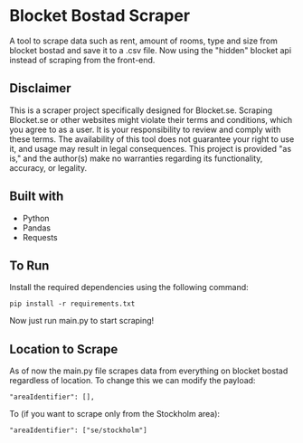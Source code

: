 # Blocket Bostad Scraper

A tool to scrape data such as rent, amount of rooms, type and size from blocket bostad and save it to a .csv file. Now using the "hidden" blocket api instead of scraping from the front-end. 

## Disclaimer

This is a scraper project specifically designed for Blocket.se. Scraping Blocket.se or other websites might violate their terms and conditions, which you agree to as a user. It is your responsibility to review and comply with these terms. The availability of this tool does not guarantee your right to use it, and usage may result in legal consequences. This project is provided "as is," and the author(s) make no warranties regarding its functionality, accuracy, or legality.

## Built with

- Python
- Pandas
- Requests

## To Run

Install the required dependencies using the following command: 
```
pip install -r requirements.txt
```
Now just run main.py to start scraping!

## Location to Scrape

As of now the main.py file scrapes data from everything on blocket bostad regardless of location. 
To change this we can modify the payload:
```
"areaIdentifier": [],
```

To (if you want to scrape only from the Stockholm area):

```
"areaIdentifier": ["se/stockholm"]
```
